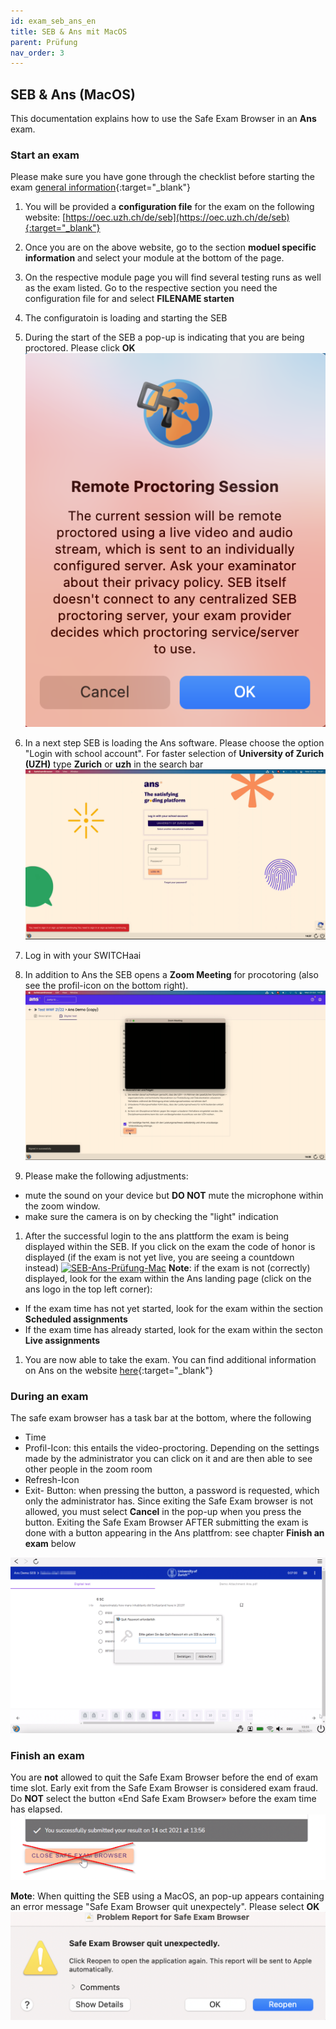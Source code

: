 ```yaml
---
id: exam_seb_ans_en
title: SEB & Ans mit MacOS
parent: Prüfung
nav_order: 3
---
```


## SEB & Ans (MacOS)

This documentation explains how to use the Safe Exam Browser in an **Ans** exam.

### Start an exam
Please make sure you have gone through the checklist before starting the exam [general information](https://uzh-oec.github.io/seb-en/exam_general_en.html){:target="_blank"}

1. You will be provided a **configuration file** for the exam on the following website: [https://oec.uzh.ch/de/seb](https://oec.uzh.ch/de/seb){:target="_blank"}

1. Once you are on the above website, go to the section **moduel specific information** and select your module at the bottom of the page.

1. On the respective module page you will find several testing runs as well as the exam listed. Go to the respective section you need the configuration file for and select **FILENAME starten** 

1. The configuratoin is loading and starting the SEB

1. During the start of the SEB a pop-up is indicating that you are being proctored. Please click **OK**       
[![SEB-Ans-start-Mac](assets/SEB_Ans_remoteproctoring_mac.png)](assets/SEB_Ans_remoteproctoring_mac.png)

1. In a next step SEB is loading the Ans software. Please choose the option "Login with school account". For faster selection of **University of Zurich (UZH)** type **Zurich** or **uzh** in the search bar
[![SEB-Ans-login-Mac](assets/SEB_Ans_login_mac.png)](assets/SEB_Ans_login_mac.png)

1. Log in with your SWITCHaai

1. In addition to Ans the SEB opens a **Zoom Meeting** for procotoring (also see the profil-icon on the bottom right). 
[![SEB-Ans-Zoom-Mac](assets/SEB_Ans_Zoom_mac.png)](assets/SEB_Ans_Zoom_mac.png)

1. Please make the following adjustments:
* mute the sound on your device but **DO NOT** mute the microphone within the zoom window.
* make sure the camera is on by checking the "light" indication

1. After the successful login to the ans plattform the exam is being displayed within the SEB. If you click on the exam the code of honor is displayed (if the exam is not yet live, you are seeing a countdown instead) 
[![SEB-Ans-Prüfung-Mac](assets/SEB_Ans_Prüfung_mac.png)](assets/SEB_Ans_Prüfung_mac.png)
**Note**: if the exam is not (correctly) displayed, look for the exam within the Ans landing page (click on the ans logo in the top left corner): 
* If the exam time has not yet started, look for the exam within the section **Scheduled assignments**
* If the exam time has already started, look for the exam within the secton **Live assignments**


1. You are now able to take the exam. You can find additional information on Ans on the website [here](https://uzh-oec.github.io/ans/exam-navigation-en.html){:target="_blank"}

### During an exam

The safe exam browser has a task bar at the bottom, where the following 

* Time
* Profil-Icon: this entails the video-proctoring. Depending on the settings made by the administrator you can click on it and are then able to see other people in the zoom room
* Refresh-Icon
* Exit- Button: when pressing the button, a password is requested, which only the administrator has. Since exiting the Safe Exam browser is not allowed, you must select **Cancel** in the pop-up when you press the button. Exiting the Safe Exam Browser AFTER submitting the exam is done with a button appearing in the Ans plattfrom: see chapter **Finish an exam** below

[![SEB-Ans-QuitBrowser](assets/SEB_Ans_quitbrowser.png)](assets/SEB_Ans_quitbrowser.png)

### Finish an exam
 
You are **not** allowed to quit the Safe Exam Browser before the end of exam time slot. Early exit from the Safe Exam Browser is considered exam fraud. Do **NOT** select the button «End Safe Exam Browser» before the exam time has elapsed.
[![SEB-Ans-QuitBrowser](assets/SEB_Ans_donotquit.png)](assets/SEB_Ans_donotquit.png)

**Mote**: When quitting the SEB using a MacOS, an pop-up appears containing an error message "Safe Exam Browser quit unexpectely". Please select **OK**
[![SEB-Ans-Error-Mac](assets/SEB_Ans_postquit_mac.png)](assets/SEB_Ans_postquit_mac.png)

